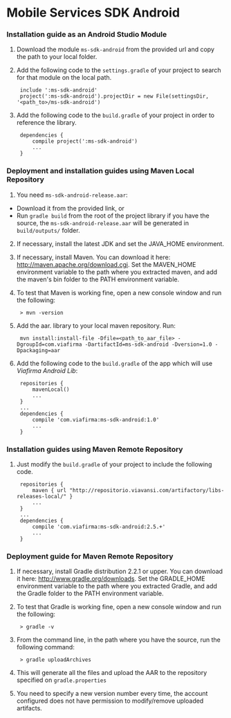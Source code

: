 # Mobile Services SDK Android

### Installation guide as an Android Studio Module

1. Download the module `ms-sdk-android` from the provided url and copy the path to your local folder.
2. Add the following code to the `settings.gradle` of your project to search for that module on the local path.

		include ':ms-sdk-android'
		project(':ms-sdk-android').projectDir = new File(settingsDir, '<path_to>/ms-sdk-android')

3. Add the following code to the `build.gradle` of your project in order to reference the library.

		dependencies {
			compile project(':ms-sdk-android')
			...
		}

### Deployment and installation guides using Maven Local Repository

1. You need `ms-sdk-android-release.aar`:
  * Download it from the provided link, or
  * Run `gradle build` from the root of the project library if you have the source, the `ms-sdk-android-release.aar` will be generated in `build/outputs/` folder.
2. If necessary, install the latest JDK and set the JAVA_HOME environment.
3. If necessary, install Maven. You can download it here: http://maven.apache.org/download.cgi. Set the MAVEN_HOME environment variable to the path where you extracted maven, and add the maven's bin folder to the PATH environment variable.
4. To test that Maven is working fine, open a new console window and run the following:

		> mvn -version
5. Add the aar. library to your local maven repository. Run:

		mvn install:install-file -Dfile=<path_to_aar_file> -DgroupId=com.viafirma -DartifactId=ms-sdk-android -Dversion=1.0 -Dpackaging=aar

6. Add the following code to the `build.gradle` of the app which will use _Viafirma Android Lib_:

		repositories {
			mavenLocal()
			...
		}
		...
		dependencies {
			compile 'com.viafirma:ms-sdk-android:1.0'
			...
		}

### Installation guides using Maven Remote Repository

1. Just modify the `build.gradle` of your project to include the following code.

		repositories {
			maven { url "http://repositorio.viavansi.com/artifactory/libs-releases-local/" }
			...
		}
		...
		dependencies {
			compile 'com.viafirma:ms-sdk-android:2.5.+'
			...
		}

### Deployment guide for Maven Remote Repository

1. If necessary, install Gradle distribution 2.2.1 or upper. You can download it here: http://www.gradle.org/downloads. Set the GRADLE_HOME environment variable to the path where you extracted Gradle, and add the Gradle folder to the PATH environment variable.
2. To test that Gradle is working fine, open a new console window and run the following:

		> gradle -v
3. From the command line, in the path where you have the source, run the following command:

		> gradle uploadArchives
4. This will generate all the files and upload the AAR to the repository specified on `gradle.properties`
5. You need to specify a new version number every time, the account configured does not have permission to modify/remove uploaded artifacts.
